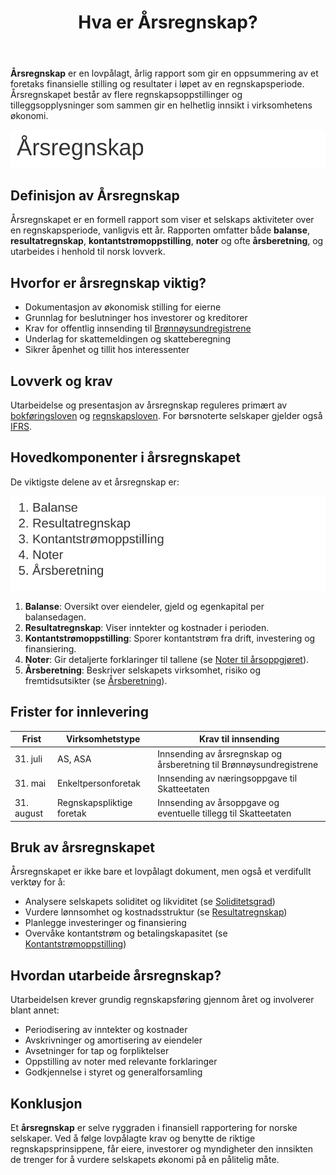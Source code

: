 ﻿---
title: "Hva er Årsregnskap?"
seoTitle: "Hva er Årsregnskap?"
description: '**Årsregnskap** er en lovpålagt, årlig rapport som gir en oppsummering av et foretaks finansielle stilling og resultater i løpet av en regnskapsperiode. År...'
---

**Årsregnskap** er en lovpålagt, årlig rapport som gir en oppsummering av et foretaks finansielle stilling og resultater i løpet av en regnskapsperiode. Årsregnskapet består av flere regnskapsoppstillinger og tilleggsopplysninger som sammen gir en helhetlig innsikt i virksomhetens økonomi.

![Årsregnskap](hva-er-aarsregnskap-image.svg)

## Definisjon av Årsregnskap

Årsregnskapet er en formell rapport som viser et selskaps aktiviteter over en regnskapsperiode, vanligvis ett år. Rapporten omfatter både **balanse**, **resultatregnskap**, **kontantstrømoppstilling**, **noter** og ofte **årsberetning**, og utarbeides i henhold til norsk lovverk.

## Hvorfor er årsregnskap viktig?

- Dokumentasjon av økonomisk stilling for eierne
- Grunnlag for beslutninger hos investorer og kreditorer
- Krav for offentlig innsending til [Brønnøysundregistrene](/blogs/regnskap/bronnoysundregistrene "Brønnøysundregistrene - offentlige registre og tjenester")
- Underlag for skattemeldingen og skatteberegning
- Sikrer åpenhet og tillit hos interessenter

## Lovverk og krav

Utarbeidelse og presentasjon av årsregnskap reguleres primært av [bokføringsloven](/blogs/regnskap/hva-er-bokforingsloven "Hva er Bokføringsloven? Krav, Regler og Praktisk Veiledning") og [regnskapsloven](/blogs/regnskap/hva-er-regnskapsloven "Hva er Regnskapsloven? Lover, Krav og Ansvar i Norsk Regnskap"). For børsnoterte selskaper gjelder også [IFRS](/blogs/regnskap/hva-er-ifrs "Hva er IFRS? Komplett Guide til International Financial Reporting Standards").

## Hovedkomponenter i årsregnskapet

De viktigste delene av et årsregnskap er:

![Komponenter i Årsregnskap](aarsregnskap-komponenter.svg)

1.  **Balanse**: Oversikt over eiendeler, gjeld og egenkapital per balansedagen.
2.  **Resultatregnskap**: Viser inntekter og kostnader i perioden.
3.  **Kontantstrømoppstilling**: Sporer kontantstrøm fra drift, investering og finansiering.
4.  **Noter**: Gir detaljerte forklaringer til tallene (se [Noter til årsoppgjøret](/blogs/regnskap/noter-aarsoppgjoer "Noter i Årsoppgjøret: Forklaringer og Eksempler")).
5.  **Årsberetning**: Beskriver selskapets virksomhet, risiko og fremtidsutsikter (se [Årsberetning](/blogs/regnskap/arsberetning "Årsberetning: Innhold, Krav og Guide til Norsk Årsberetning")).

## Frister for innlevering

| Frist      | Virksomhetstype             | Krav til innsending                                                      |
|------------|-----------------------------|---------------------------------------------------------------------------|
| 31. juli   | AS, ASA                     | Innsending av årsregnskap og årsberetning til Brønnøysundregistrene        |
| 31. mai    | Enkeltpersonforetak         | Innsending av næringsoppgave til Skatteetaten                             |
| 31. august | Regnskapspliktige foretak   | Innsending av årsoppgave og eventuelle tillegg til Skatteetaten           |

## Bruk av årsregnskapet

Årsregnskapet er ikke bare et lovpålagt dokument, men også et verdifullt verktøy for å:

- Analysere selskapets soliditet og likviditet (se [Soliditetsgrad](/blogs/regnskap/hva-er-soliditet "Hva er Soliditetsgrad? Analyse av Egenkapital vs. Totalkapital"))
- Vurdere lønnsomhet og kostnadsstruktur (se [Resultatregnskap](/blogs/regnskap/hva-er-driftsregnskap "Hva er Driftsregnskap? Komplett Guide til Driftsregnskapet i Norge"))
- Planlegge investeringer og finansiering
- Overvåke kontantstrøm og betalingskapasitet (se [Kontantstrømoppstilling](/blogs/regnskap/hva-er-kontantstromoppstilling "Hva er Kontantstrømoppstilling? Guide til Kontantstrøm i Norsk Regnskap"))

## Hvordan utarbeide årsregnskap?

Utarbeidelsen krever grundig regnskapsføring gjennom året og involverer blant annet:

* Periodisering av inntekter og kostnader
* Avskrivninger og amortisering av eiendeler
* Avsetninger for tap og forpliktelser
* Oppstilling av noter med relevante forklaringer
* Godkjennelse i styret og generalforsamling

## Konklusjon

Et **årsregnskap** er selve ryggraden i finansiell rapportering for norske selskaper. Ved å følge lovpålagte krav og benytte de riktige regnskapsprinsippene, får eiere, investorer og myndigheter den innsikten de trenger for å vurdere selskapets økonomi på en pålitelig måte.











